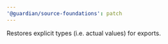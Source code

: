 ```yaml
---
'@guardian/source-foundations': patch
---
```


Restores explicit types (i.e. actual values) for exports.
